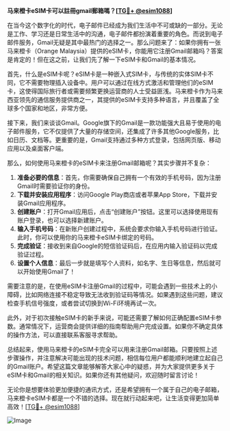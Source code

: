 **马来橙卡eSIM卡可以註冊gmail郵箱嗎？[[TG💪+ @esim1088](https://t.me/s/esim1088)]**

在当今这个数字化的时代，电子邮件已经成为我们生活中不可或缺的一部分。无论是工作、学习还是日常生活中的沟通，电子邮件都扮演着重要的角色。而说到电子邮件服务，Gmail无疑是其中最热门的选择之一。那么问题来了：如果你拥有一张马来橙卡（Orange Malaysia）提供的eSIM卡，你能用它注册Gmail邮箱吗？答案是肯定的！但在这之前，让我们先了解一下eSIM卡和Gmail的基本情况。

首先，什么是eSIM卡呢？eSIM卡是一种嵌入式SIM卡，与传统的实体SIM卡不同，它不需要物理插入设备中。用户可以通过在线方式激活和管理他们的eSIM卡，这使得国际旅行者或需要频繁更换运营商的人士受益匪浅。马来橙卡作为马来西亚领先的通信服务提供商之一，其提供的eSIM卡支持多种语言，并且覆盖了全球多个国家和地区，非常方便。

接下来，我们来谈谈Gmail。Google旗下的Gmail是一款功能强大且易于使用的电子邮件服务，它不仅提供了大量的存储空间，还集成了许多其他Google服务，比如日历、文档等。更重要的是，Gmail支持通过多种方式登录，包括网页版、移动应用以及桌面客户端。

那么，如何使用马来橙卡的eSIM卡来注册Gmail邮箱呢？其实步骤并不复杂：

1. **准备必要的信息**：首先，你需要确保自己拥有一个有效的手机号码，因为注册Gmail时需要验证你的身份。
2. **下载并安装应用程序**：访问Google Play商店或者苹果App Store，下载并安装Gmail应用程序。
3. **创建账户**：打开Gmail应用后，点击“创建账户”按钮。这里可以选择使用现有账户登录，也可以选择新建账户。
4. **输入手机号码**：在新账户创建过程中，系统会要求你输入手机号码进行验证。此时，你可以使用你的马来橙卡eSIM卡绑定的号码。
5. **完成验证**：接收到来自Google的短信验证码后，在应用内输入验证码以完成验证过程。
6. **设置个人信息**：最后一步就是填写个人资料，如名字、生日等信息，然后就可以开始使用Gmail了！

需要注意的是，在使用eSIM卡注册Gmail的过程中，可能会遇到一些技术上的小障碍，比如网络连接不稳定导致无法收到验证码等情况。如果遇到这些问题，建议检查手机信号强度，或者尝试切换到Wi-Fi环境再试一次。

此外，对于初次接触eSIM卡的新手来说，可能还需要了解如何正确配置eSIM卡参数。通常情况下，运营商会提供详细的指南帮助用户完成设置。如果你不确定具体的操作方法，可以直接联系客服寻求帮助。

总结起来，使用马来橙卡的eSIM卡完全可以用来注册Gmail邮箱。只要按照上述步骤操作，并注意解决可能出现的技术问题，相信每位用户都能顺利地建立起自己的Gmail账户。希望这篇文章能够解答大家心中的疑惑，并为大家提供更多关于eSIM卡和Gmail的相关知识。如果你还有其他疑问，欢迎随时留言讨论！

无论你是想要体验更加便捷的通讯方式，还是希望拥有一个属于自己的电子邮箱，马来橙卡eSIM卡都是一个不错的选择。现在就行动起来吧，让生活变得更加简单高效！[[TG💪+ @esim1088](https://t.me/s/esim1088)]

![Image](https://i.postimg.cc/4NQfJmqS/Snipaste-2025-05-13-00-14-12.png)